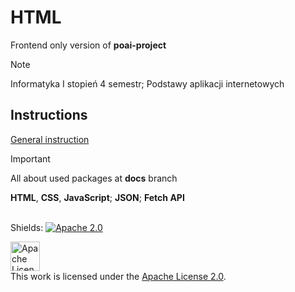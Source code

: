 # HTML
Frontend only version of **poai-project** <br>

> [!NOTE]
> Informatyka Ⅰ stopień 4 semestr; Podstawy aplikacji internetowych

## Instructions
[General instruction](../docs/instructions/instruction.pdf)

> [!IMPORTANT]
> All about used packages at **docs** branch

**HTML**, **CSS**, **JavaScript**; **JSON**; **Fetch API** <br><br>


Shields: [![Apache 2.0][apache-shield]][apache]

[apache]: https://www.apache.org/licenses/LICENSE-2.0
[apache-shield]: https://img.shields.io/badge/License-Apache%202.0-lightgrey.svg

<a rel="license" href="https://www.apache.org/licenses/LICENSE-2.0"><img alt="Apache License" height=47px style="border-width:0" src="https://www.apache.org/img/asf-estd-1999-logo.jpg" /></a></br>This work is licensed under the <a rel="license" href="https://www.apache.org/licenses/LICENSE-2.0">Apache License 2.0</a>.
